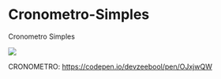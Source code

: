 # Cronometro-Simples
Cronometro Simples

![](https://media.discordapp.net/attachments/880903543807168525/920011442055417866/Captura_de_Tela_43.png?width=1440&height=534)

CRONOMETRO: https://codepen.io/devzeebool/pen/OJxjwQW
